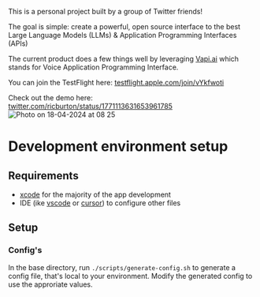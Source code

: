 This is a personal project built by a group of Twitter friends!

The goal is simple: create a powerful, open source interface to the best Large Language Models (LLMs) & Application Programming Interfaces (APIs)

The current product does a few things well by leveraging [Vapi.ai](https://vapi.ai) which stands for Voice Application Programming Interface.

You can join the TestFlight here: [testflight.apple.com/join/vYkfwoti](https://testflight.apple.com/join/vYkfwoti)

Check out the demo here: [twitter.com/ricburton/status/1771113631653961785](https://twitter.com/ricburton/status/1771113631653961785)
![Photo on 18-04-2024 at 08 25](https://github.com/ricburton/her/assets/438160/98e7b06a-df36-48e8-929f-d28c9f8f2bbb)

# Development environment setup

## Requirements

- [xcode](https://developer.apple.com/xcode/) for the majority of the app development
- IDE (ike [vscode](https://vscode.dev/) or [cursor](https://cursor.sh/)) to configure other files

## Setup

### Config's

In the base directory, run `./scripts/generate-config.sh` to generate a config file, that's local to your environment. Modify the generated config to use the approriate values.
